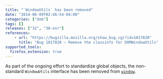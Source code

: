 ```yaml
---
title: "`WindowUtils` has been removed"
date: "2014-06-09T02:46:54-04:00"
categories: ["dom"]
tags: []
releases: ["32", "38-esr"]
references:
    - url: "https://bugzilla.mozilla.org/show_bug.cgi?id=1017820"
      title: "Bug 1017820 – Remove the classinfo for DOMWindowUtils"
supported_tools:
  firefox_extension: true
---
```

As part of the ongoing effort to standardize global objects, the non-standard `WindowUtils` interface has been removed from [`window`](https://developer.mozilla.org/docs/Web/API/window).

